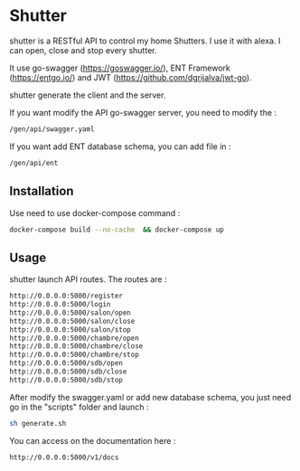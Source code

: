 # Shutter

shutter is a RESTful API to control my home Shutters. I use it with alexa. I can open, close and stop every shutter.

It use go-swagger (https://goswagger.io/), ENT Framework (https://entgo.io/) and JWT (https://github.com/dgrijalva/jwt-go).

shutter generate the client and the server. 

If you want modify the API go-swagger server, you need to modify the : 
```bash
/gen/api/swagger.yaml
```

If you want add ENT database schema, you can add file in : 
```bash
/gen/api/ent
```


## Installation

Use need to use docker-compose command :

```bash
docker-compose build --no-cache  && docker-compose up
```

## Usage

shutter launch API routes.
The routes are :
```bash
http://0.0.0.0:5000/register
http://0.0.0.0:5000/login
http://0.0.0.0:5000/salon/open
http://0.0.0.0:5000/salon/close
http://0.0.0.0:5000/salon/stop
http://0.0.0.0:5000/chambre/open
http://0.0.0.0:5000/chambre/close
http://0.0.0.0:5000/chambre/stop
http://0.0.0.0:5000/sdb/open
http://0.0.0.0:5000/sdb/close
http://0.0.0.0:5000/sdb/stop

```
After modify the swagger.yaml or add new database schema, you just need go in the "scripts" folder and launch :
```bash
sh generate.sh
```

You can access on the documentation here :

```bash
http://0.0.0.0:5000/v1/docs

